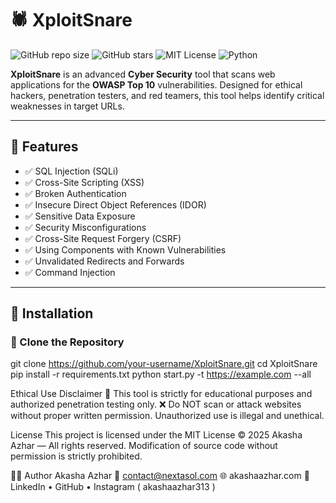 # 🕷️ XploitSnare

![GitHub repo size](https://img.shields.io/github/repo-size/your-username/XploitSnare)
![GitHub stars](https://img.shields.io/github/stars/your-username/XploitSnare?style=social)
![MIT License](https://img.shields.io/github/license/your-username/XploitSnare)
![Python](https://img.shields.io/badge/Built%20With-Python-blue)

**XploitSnare** is an advanced **Cyber Security** tool that scans web applications for the **OWASP Top 10** vulnerabilities. Designed for ethical hackers, penetration testers, and red teamers, this tool helps identify critical weaknesses in target URLs.

---

## 🚀 Features

- ✅ SQL Injection (SQLi)
- ✅ Cross-Site Scripting (XSS)
- ✅ Broken Authentication
- ✅ Insecure Direct Object References (IDOR)
- ✅ Sensitive Data Exposure
- ✅ Security Misconfigurations
- ✅ Cross-Site Request Forgery (CSRF)
- ✅ Using Components with Known Vulnerabilities
- ✅ Unvalidated Redirects and Forwards
- ✅ Command Injection

---

## 🧰 Installation

### 🔗 Clone the Repository

git clone https://github.com/your-username/XploitSnare.git
cd XploitSnare
pip install -r requirements.txt
python start.py -t https://example.com --all


Ethical Use Disclaimer
🚨 This tool is strictly for educational purposes and authorized penetration testing only.
❌ Do NOT scan or attack websites without proper written permission. Unauthorized use is illegal and unethical.

License
This project is licensed under the MIT License
© 2025 Akasha Azhar — All rights reserved. Modification of source code without permission is strictly prohibited.

🧑‍💻 Author
Akasha Azhar
📧 contact@nextasol.com
🌐 akashaazhar.com
🔗 LinkedIn • GitHub • Instagram ( akashaazhar313 )
